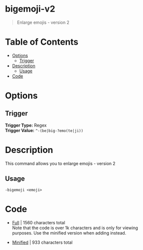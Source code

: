 # bigemoji-v2

> Enlarge emojis - version 2

# Table of Contents
* [Options](#Options)
	* [Trigger](##Trigger)
* [Description](#Description)
	* [Usage](##Usage)
* [Code](#Code)

# Options
## Trigger
**Trigger Type:** Regex<br>
**Trigger Value:** `^-(be|big-?emo(te|ji))`<br>


# Description
This command allows you to enlarge emojis - version 2

## Usage
`-bigemoji <emoji>`

# Code
* [Full](./bigemoji-v2/bigemoji-v2.cc.go) | 1560 characters total<br>
Note that the code is over 1k characters and is only for viewing purposes. Use the minified version when adding instead.

* [Minified](./bigemoji-v2.minified.go) | 933 characters total<br>